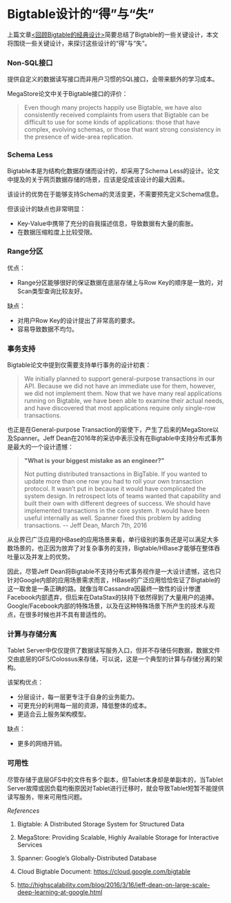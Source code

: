 # Bigtable设计的“得”与“失”

上篇文章[<回顾Bigtable的经典设计>](http://www.nosqlnotes.com/technotes/bigtable-keydesign/)简要总结了Bigtable的一些关键设计，本文将围绕一些关键设计，来探讨这些设计的“得”与“失”。

### Non-SQL接口

提供自定义的数据读写接口而非用户习惯的SQL接口，会带来额外的学习成本。

MegaStore论文中关于Bigtable接口的评价：

> Even though many projects happily use Bigtable, we have also consistently received complaints from users that Bigtable can be difficult to use for some kinds of applications: those that have complex, evolving schemas, or those that want strong consistency in the presence of wide-area replication.

### Schema Less

Bigtable本是为结构化数据存储而设计的，却采用了Schema Less的设计。论文中提及的关于网页数据存储的场景，应该是促成该设计的最大因素。

该设计的优势在于能够支持Schema的灵活变更，不需要预先定义Schema信息。

但该设计的缺点也非常明显：

* Key-Value中携带了充分的自我描述信息，导致数据有大量的膨胀。
* 在数据压缩粒度上比较受限。

### Range分区

优点：

* Range分区能够很好的保证数据在底层存储上与Row Key的顺序是一致的，对Scan类型查询比较友好。

缺点：

* 对用户Row Key的设计提出了非常高的要求。
* 容易导致数据不均匀。

### 事务支持

Bigtable论文中提到仅需要支持单行事务的设计初衷：

> We initially planned to support general-purpose transactions in our API. Because we did not have an immediate use for them, however, we did not implement them. Now that we have many real applications running on Bigtable, we have been able to examine their actual needs, and have discovered that most applications require only single-row transactions.

也正是在General-purpose Transaction的驱使下，产生了后来的MegaStore以及Spanner。Jeff Dean在2016年的采访中表示没有在Bigtable中支持分布式事务是最大的一个设计遗憾：

> **"What is your biggest mistake as an engineer?"** 
>
> Not putting distributed transactions in BigTable. If you wanted to update more than one row you had to roll your own transaction protocol. It wasn’t put in because it would have complicated the system design. In retrospect lots of teams wanted that capability and built their own with different degrees of success. We should have implemented transactions in the core system. It would have been useful internally as well. Spanner fixed this problem by adding transactions.  --  Jeff Dean, March 7th, 2016

从业界已广泛应用的HBase的应用场景来看，单行级别的事务还是可以满足大多数场景的，也正因为放弃了对复杂事务的支持，Bigtable/HBase才能够在整体吞吐量以及并发上的优势。

因此，尽管Jeff Dean将Bigtable不支持分布式事务视作是一大设计遗憾，这也只针对Google内部的应用场景需求而言，HBase的广泛应用恰恰佐证了Bigtable的这一取舍是一条正确的路。就像当年Cassandra因最终一致性的设计惨遭Facebook内部遗弃，但后来在DataStax的扶持下依然得到了大量用户的追捧。Google/Facebook内部的特殊场景，以及在这种特殊场景下所产生的技术与观点，在很多时候也并不具有普适性的。

### 计算与存储分离

Tablet Server中仅仅提供了数据读写服务入口，但并不存储任何数据，数据文件交由底层的GFS/Colossus来存储，可以说，这是一个典型的计算与存储分离的架构。

该架构优点：

* 分层设计，每一层更专注于自身的业务能力。
* 可更充分的利用每一层的资源，降低整体的成本。
* 更适合云上服务架构模型。

缺点：

* 更多的网络开销。

### 可用性

尽管存储于底层GFS中的文件有多个副本，但Tablet本身却是单副本的，当Tablet Server故障或因负载均衡原因对Tablet进行迁移时，就会导致Tablet短暂不能提供读写服务，带来可用性问题。



*References*

1. Bigtable: A Distributed Storage System for Structured Data
2. MegaStore: Providing Scalable, Highly Available Storage for Interactive Services
3. Spanner: Google’s Globally-Distributed Database
4. Cloud Bigtable Document: https://cloud.google.com/bigtable
5. http://highscalability.com/blog/2016/3/16/jeff-dean-on-large-scale-deep-learning-at-google.html


   ​			
   		
   ​	


​			
​		
​	

